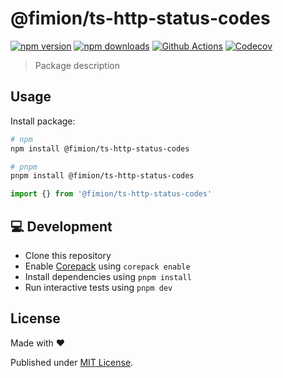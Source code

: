 # @fimion/ts-http-status-codes

[![npm version][npm-version-src]][npm-version-href]
[![npm downloads][npm-downloads-src]][npm-downloads-href]
[![Github Actions][github-actions-src]][github-actions-href]
[![Codecov][codecov-src]][codecov-href]

> Package description

## Usage

Install package:

```sh
# npm
npm install @fimion/ts-http-status-codes

# pnpm
pnpm install @fimion/ts-http-status-codes
```

```js
import {} from '@fimion/ts-http-status-codes'
```

## 💻 Development

- Clone this repository
- Enable [Corepack](https://github.com/nodejs/corepack) using `corepack enable`
- Install dependencies using `pnpm install`
- Run interactive tests using `pnpm dev`

## License

Made with ❤️

Published under [MIT License](./LICENCE).

<!-- Badges -->

[npm-version-src]: https://img.shields.io/npm/v/@fimion/ts-http-status-codes?style=flat-square
[npm-version-href]: https://npmjs.com/package/@fimion/ts-http-status-codes
[npm-downloads-src]: https://img.shields.io/npm/dm/@fimion/ts-http-status-codes?style=flat-square
[npm-downloads-href]: https://npm.chart.dev/@fimion/ts-http-status-codes
[github-actions-src]: https://img.shields.io/github/actions/workflow/status/danielroe/@fimion/ts-http-status-codes/ci.yml?branch=main&style=flat-square
[github-actions-href]: https://github.com/danielroe/@fimion/ts-http-status-codes/actions?query=workflow%3Aci
[codecov-src]: https://img.shields.io/codecov/c/gh/danielroe/@fimion/ts-http-status-codes/main?style=flat-square
[codecov-href]: https://codecov.io/gh/danielroe/@fimion/ts-http-status-codes
